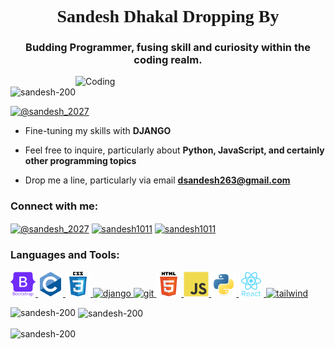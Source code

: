 <h1 align="center" style="font-family:Comic Sans MS"> Sandesh Dhakal Dropping By</h1>
<h3 align="center">Budding Programmer, fusing skill and curiosity within the coding realm.</h3>
<img align="right" alt="Coding" width="400" src="https://i.pinimg.com/originals/e8/f4/53/e8f453469a3ec97ecd354df465d73913.gif">

<p align="left"> <img src="https://komarev.com/ghpvc/?username=sandesh-200&label=Profile%20views&color=0e75b6&style=flat" alt="sandesh-200" /> </p>

<p align="left"> <a href="https://twitter.com/@sandesh_2027" target="blank"><img src="https://img.shields.io/twitter/follow/@sandesh_2027?logo=twitter&style=for-the-badge" alt="@sandesh_2027" /></a> </p>

- Fine-tuning my skills with **DJANGO**

- Feel free to inquire, particularly about **Python, JavaScript, and certainly other programming topics**

- Drop me a line, particularly via email **dsandesh263@gmail.com**

<h3 align="left">Connect with me:</h3>
<p align="left">
<a href="https://twitter.com/@sandesh_2027" target="blank"><img align="center" src="https://raw.githubusercontent.com/rahuldkjain/github-profile-readme-generator/master/src/images/icons/Social/twitter.svg" alt="@sandesh_2027" height="30" width="40" /></a>
<a href="https://linkedin.com/in/sandesh1011" target="blank"><img align="center" src="https://raw.githubusercontent.com/rahuldkjain/github-profile-readme-generator/master/src/images/icons/Social/linked-in-alt.svg" alt="sandesh1011" height="30" width="40" /></a>
<a href="https://fb.com/sandesh1011" target="blank"><img align="center" src="https://raw.githubusercontent.com/rahuldkjain/github-profile-readme-generator/master/src/images/icons/Social/facebook.svg" alt="sandesh1011" height="30" width="40" /></a>
</p>

<h3 align="left">Languages and Tools:</h3>
<p align="left"> <a href="https://getbootstrap.com" target="_blank" rel="noreferrer"> <img src="https://raw.githubusercontent.com/devicons/devicon/master/icons/bootstrap/bootstrap-plain-wordmark.svg" alt="bootstrap" width="40" height="40"/> </a> <a href="https://www.cprogramming.com/" target="_blank" rel="noreferrer"> <img src="https://raw.githubusercontent.com/devicons/devicon/master/icons/c/c-original.svg" alt="c" width="40" height="40"/> </a> <a href="https://www.w3schools.com/css/" target="_blank" rel="noreferrer"> <img src="https://raw.githubusercontent.com/devicons/devicon/master/icons/css3/css3-original-wordmark.svg" alt="css3" width="40" height="40"/> </a> <a href="https://www.djangoproject.com/" target="_blank" rel="noreferrer"> <img src="https://cdn.worldvectorlogo.com/logos/django.svg" alt="django" width="40" height="40"/> </a> <a href="https://git-scm.com/" target="_blank" rel="noreferrer"> <img src="https://www.vectorlogo.zone/logos/git-scm/git-scm-icon.svg" alt="git" width="40" height="40"/> </a> <a href="https://www.w3.org/html/" target="_blank" rel="noreferrer"> <img src="https://raw.githubusercontent.com/devicons/devicon/master/icons/html5/html5-original-wordmark.svg" alt="html5" width="40" height="40"/> </a> <a href="https://developer.mozilla.org/en-US/docs/Web/JavaScript" target="_blank" rel="noreferrer"> <img src="https://raw.githubusercontent.com/devicons/devicon/master/icons/javascript/javascript-original.svg" alt="javascript" width="40" height="40"/> </a> <a href="https://www.python.org" target="_blank" rel="noreferrer"> <img src="https://raw.githubusercontent.com/devicons/devicon/master/icons/python/python-original.svg" alt="python" width="40" height="40"/> </a> <a href="https://reactjs.org/" target="_blank" rel="noreferrer"> <img src="https://raw.githubusercontent.com/devicons/devicon/master/icons/react/react-original-wordmark.svg" alt="react" width="40" height="40"/> </a> <a href="https://tailwindcss.com/" target="_blank" rel="noreferrer"> <img src="https://www.vectorlogo.zone/logos/tailwindcss/tailwindcss-icon.svg" alt="tailwind" width="40" height="40"/> </a> </p>

<p><img align="left" src="https://github-readme-stats.vercel.app/api/top-langs?username=sandesh-200&show_icons=true&locale=en&layout=compact" alt="sandesh-200" /></p>

<p>&nbsp;<img align="center" src="https://github-readme-stats.vercel.app/api?username=sandesh-200&show_icons=true&locale=en" alt="sandesh-200" /></p>

<p><img align="center" src="https://github-readme-streak-stats.herokuapp.com/?user=sandesh-200&" alt="sandesh-200" /></p>
